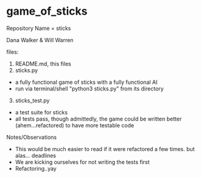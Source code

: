 # game_of_sticks


Repository Name = sticks

Dana Walker & Will Warren

files:

1. README.md, this files
2. sticks.py
  - a fully functional game of sticks with a fully functional AI
  - run via terminal/shell "python3 sticks.py" from its directory
3. sticks_test.py
  - a test suite for sticks
  - all tests pass, though admittedly, the game could be written better
 (ahem...refactored) to have more testable code

 Notes/Observations
 - This would be much easier to read if it were refactored a few times. but
 alas... deadlines
 - We are kicking ourselves for not writing the tests first
 - Refactoring..yay
